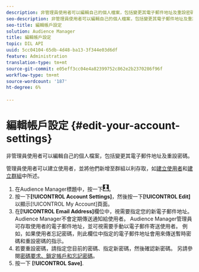 ```yaml
---
description: 非管理員使用者可以編輯自己的個人檔案，包括變更其電子郵件地址及重設密碼。
seo-description: 非管理員使用者可以編輯自己的個人檔案，包括變更其電子郵件地址及重設密碼。
seo-title: 編輯帳戶設定
solution: Audience Manager
title: 編輯帳戶設定
topic: DIL API
uuid: 5cc04104-65db-4d48-ba13-3f344e03d6df
feature: Administration
translation-type: tm+mt
source-git-commit: e05eff3cc04e4a82399752c862e2b2370286f96f
workflow-type: tm+mt
source-wordcount: '187'
ht-degree: 6%

---
```



# 編輯帳戶設定 {#edit-your-account-settings}

非管理員使用者可以編輯自己的個人檔案，包括變更其電子郵件地址及重設密碼。

<!-- t_edit_account_settings.xml -->

管理員使用者可以建立使用者，並將他們新增至群組以利存取，如[建立使用者](../../features/administration/administration-overview.md#create-users)和[建立群組](../../features/administration/administration-overview.md#create-group)中所述。

1. 在Audience Manager標題中，按一下![](assets/icon_profile.png)。
1. 按一下&#x200B;**[!UICONTROL Account Settings]**，然後按一下&#x200B;**[!UICONTROL Edit]**&#x200B;以顯示[!UICONTROL My Account]頁面。
1. 在&#x200B;**[!UICONTROL Email Address]**&#x200B;欄位中，視需要指定您的新電子郵件地址。 Audience Manager不會定期傳送通知給使用者。 Audience Manager管理員可存取使用者的電子郵件地址，並可視需要手動以電子郵件寄送使用者。 例如，如果使用者忘記密碼，則此欄位中指定的電子郵件地址會用來傳送暫時密碼和重設密碼的指示。
1. 若要重設密碼，請指定您目前的密碼、指定新密碼，然後確認新密碼。
另請參閱[密碼要求、鎖定帳戶和忘記密碼](../../reference/password-requirements.md)。
1. 按一下 **[!UICONTROL Save]**.

